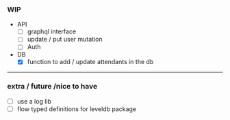 ### WIP
- API
  - [ ] graphql interface
  - [ ] update / put user mutation
  - [ ] Auth
- DB
  - [x] function to add / update attendants in the db

-----

### extra / future /nice to have

- [ ] use a log lib
- [ ] flow typed definitions for leveldb package
